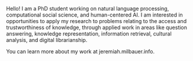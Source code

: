Hello! I am a PhD student working on natural language processing, computational social science, and human-centered AI.
I am interested in opportunities to apply my research to problems relating to the access and trustworthiness of knowledge, through applied work in areas like question answering, knowledge representation, information retrieval, cultural analysis, and digital librarianship.

You can learn more about my work at jeremiah.milbauer.info.
